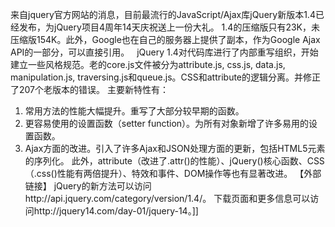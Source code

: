 来自jquery官方网站的消息，目前最流行的JavaScript/Ajax库jQuery新版本1.4已经发布，为jQuery项目4周年14天庆祝送上一份大礼。
1.4的压缩版只有23K，未压缩版154K。此外，Google也在自己的服务器上提供了副本，作为Google Ajax 
API的一部分，可以直接引用。
 
jQuery 
1.4对代码库进行了内部重写组织，开始建立一些风格规范。老的core.js文件被分为attribute.js, css.js, data.js, 
manipulation.js, traversing.js和queue.js。CSS和attribute的逻辑分离。并修正了207个老版本的错误。
主要新特性有：
1. 常用方法的性能大幅提升。重写了大部分较早期的函数。
2. 更容易使用的设置函数（setter function）。为所有对象新增了许多易用的设置函数。
3. Ajax方面的改进。引入了许多Ajax和JSON处理方面的更新，包括HTML5元素的序列化。
此外，attribute（改进了.attr()的性能）、jQuery()核心函数、CSS（.css()性能有两倍提升）、特效和事件、DOM操作等也有显著改进。
【外部链接】
jQuery的新方法可以访问http://api.jquery.com/category/version/1.4/。
下载页面和更多信息可以访问http://jquery14.com/day-01/jquery-14。]]